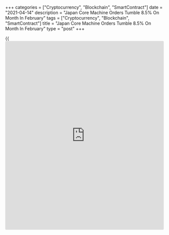 +++
categories = ["Cryptocurrency", "Blockchain", "SmartContract"]
date = "2021-04-14"
description = "Japan Core Machine Orders Tumble 8.5% On Month In February"
tags = ["Cryptocurrency", "Blockchain", "SmartContract"]
title = "Japan Core Machine Orders Tumble 8.5% On Month In February"
type = "post"
+++

{{<iframe id="large-banner" src="https://www.bounty.group/#slide=9.0" width="100%" height="600" scrolling="no" style="border: 0px solid rgb(216, 221, 230); border-radius: 3px;">}}

The value of core machine orders in Japan was down a seasonally adjusted
8.5 percent on month in February, the Cabinet Office said on Wednesday -
coming in at 769.8 billion yen.

That badly missed expectations for an increase of 2.8 percent following
the 4.5 percent decline in January.

On a yearly basis, core machine orders sank 7.1 percent - again missing
forecasts for an increase of 2.3 percent following the 1.5 percent gain
in the previous month.

The total value of machinery orders received by 280 manufacturers
operating in Japan increased by 26.4 percent on month in February.

For comments and feedback [contact](https://www.playgroundfx.com/contact/): editorial@rtt[news](https://www.letsplayfx.com/blog/forex-news-website/).com

[Economic News][1]

 **What parts of the world are seeing the best (and worst) economic
performances lately? Click[here][2] to check out our [Econ Scorecard][2]
and find out! See up-to-the-moment [ranking](https://www.playgroundfx.com/blog/crypto-exchange-ranking/)s for the best and worst
performers in [GDP][2], [unemployment rate][3], [inflation][4] and much
more.**

   1. www.rtt[news](https://www.letsplayfx.com/blog/forex-news-website/).com/Content/EconomicNews.aspx
   2. www.rtt[news](https://www.letsplayfx.com/blog/forex-news-website/).com/economic-scorecard/world-rank/GDP/highest-performance.aspx
   3. www.rtt[news](https://www.letsplayfx.com/blog/forex-news-website/).com/economic-scorecard/world-rank/unemployment-rate/lowest-performance.aspx
   4. www.rtt[news](https://www.letsplayfx.com/blog/forex-news-website/).com/economic-scorecard/world-rank/CPI/highest-performance.aspx
